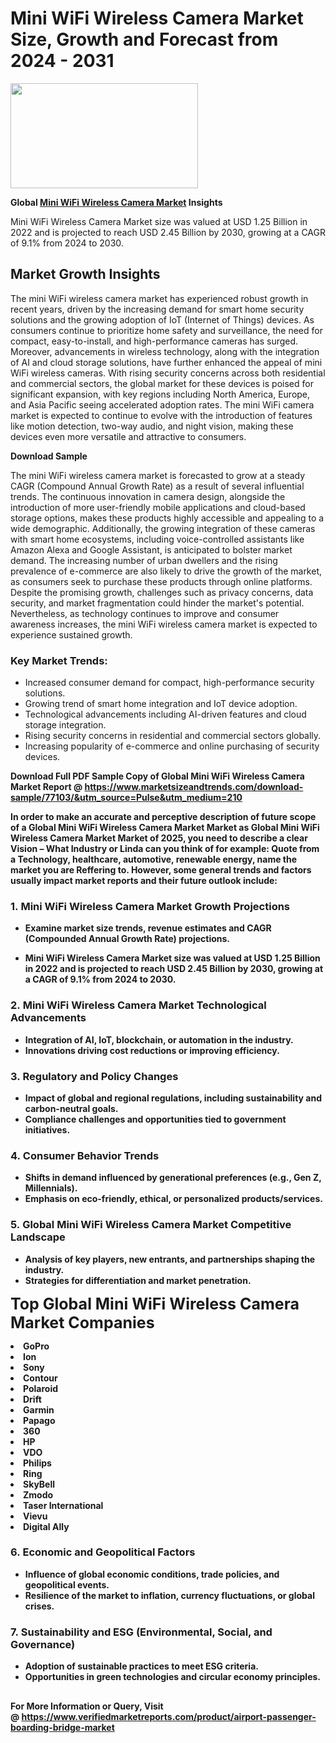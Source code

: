 <H1>Mini WiFi Wireless Camera Market Size, Growth and Forecast from 2024 - 2031</H1><img class="aligncenter size-medium wp-image-584254" src="https://thirdeyenews.in/wp-content/uploads/2024/09/Global-Market-Research-300x168.jpeg" alt="" width="300" height="168" /><p><strong>Global&nbsp;<a href="https://www.marketsizeandtrends.com/download-sample/77103/&amp;utm_source=Pulse&amp;utm_medium=210">Mini WiFi Wireless Camera Market</a> Insights</strong></p><p>Mini WiFi Wireless Camera Market size was valued at USD 1.25 Billion in 2022 and is projected to reach USD 2.45 Billion by 2030, growing at a CAGR of 9.1% from 2024 to 2030.</p><p><h2>Market Growth Insights</h2> <p>The mini WiFi wireless camera market has experienced robust growth in recent years, driven by the increasing demand for smart home security solutions and the growing adoption of IoT (Internet of Things) devices. As consumers continue to prioritize home safety and surveillance, the need for compact, easy-to-install, and high-performance cameras has surged. Moreover, advancements in wireless technology, along with the integration of AI and cloud storage solutions, have further enhanced the appeal of mini WiFi wireless cameras. With rising security concerns across both residential and commercial sectors, the global market for these devices is poised for significant expansion, with key regions including North America, Europe, and Asia Pacific seeing accelerated adoption rates. The mini WiFi camera market is expected to continue to evolve with the introduction of features like motion detection, two-way audio, and night vision, making these devices even more versatile and attractive to consumers.</p> <p><strong>Download Sample</strong></p> <p>The mini WiFi wireless camera market is forecasted to grow at a steady CAGR (Compound Annual Growth Rate) as a result of several influential trends. The continuous innovation in camera design, alongside the introduction of more user-friendly mobile applications and cloud-based storage options, makes these products highly accessible and appealing to a wide demographic. Additionally, the growing integration of these cameras with smart home ecosystems, including voice-controlled assistants like Amazon Alexa and Google Assistant, is anticipated to bolster market demand. The increasing number of urban dwellers and the rising prevalence of e-commerce are also likely to drive the growth of the market, as consumers seek to purchase these products through online platforms. Despite the promising growth, challenges such as privacy concerns, data security, and market fragmentation could hinder the market's potential. Nevertheless, as technology continues to improve and consumer awareness increases, the mini WiFi wireless camera market is expected to experience sustained growth. <h3>Key Market Trends:</h3> <ul> <li>Increased consumer demand for compact, high-performance security solutions.</li> <li>Growing trend of smart home integration and IoT device adoption.</li> <li>Technological advancements including AI-driven features and cloud storage integration.</li> <li>Rising security concerns in residential and commercial sectors globally.</li> <li>Increasing popularity of e-commerce and online purchasing of security devices.</li> </ul> <p><strong></p><p><span class=""><strong>Download Full PDF Sample Copy of Global Mini WiFi Wireless Camera Market Report</strong> @ <a href="https://www.marketsizeandtrends.com/download-sample/77103/&amp;utm_source=Pulse&amp;utm_medium=210" target="_blank">https://www.marketsizeandtrends.com/download-sample/77103/&amp;utm_source=Pulse&amp;utm_medium=210</a></span></p><p>In order to make an accurate and perceptive description of future scope of a Global&nbsp;Mini WiFi Wireless Camera Market Market as Global&nbsp;Mini WiFi Wireless Camera Market Market of 2025, you need to describe a clear Vision &ndash; What Industry or Linda can you think of for example: Quote from a Technology, healthcare, automotive, renewable energy, name the market you are Reffering to. However, some general trends and factors usually impact market reports and their future outlook include:</p><h3>1.&nbsp;<strong>Mini WiFi Wireless Camera Market Growth Projections</strong></h3><ul><li>Examine market size trends, revenue estimates and CAGR (Compounded Annual Growth Rate) projections.</li><li><p>Mini WiFi Wireless Camera Market size was valued at USD 1.25 Billion in 2022 and is projected to reach USD 2.45 Billion by 2030, growing at a CAGR of 9.1% from 2024 to 2030.</p></li></ul><h3>2.&nbsp;<strong>Mini WiFi Wireless Camera Market Technological Advancements</strong></h3><ul><li>Integration of AI, IoT, blockchain, or automation in the industry.</li><li>Innovations driving cost reductions or improving efficiency.</li></ul><h3>3.&nbsp;<strong>Regulatory and Policy Changes</strong></h3><ul><li>Impact of global and regional regulations, including sustainability and carbon-neutral goals.</li><li>Compliance challenges and opportunities tied to government initiatives.</li></ul><h3>4.&nbsp;<strong>Consumer Behavior Trends</strong></h3><ul><li>Shifts in demand influenced by generational preferences (e.g., Gen Z, Millennials).</li><li>Emphasis on eco-friendly, ethical, or personalized products/services.</li></ul><h3>5.&nbsp;<strong>Global Mini WiFi Wireless Camera Market Competitive Landscape</strong></h3><ul><li>Analysis of key players, new entrants, and partnerships shaping the industry.</li><li>Strategies for differentiation and market penetration.</li></ul><p data-pm-slice="1 1 []"><span style="color: inherit; font-family: inherit; font-size: 25px;">Top Global Mini WiFi Wireless Camera Market Companies</span></p><div class="" data-test-id=""><p><li>GoPro</li><li> Ion</li><li> Sony</li><li> Contour</li><li> Polaroid</li><li> Drift</li><li> Garmin</li><li> Papago</li><li> 360</li><li> HP</li><li> VDO</li><li> Philips</li><li> Ring</li><li> SkyBell</li><li> Zmodo</li><li> Taser International</li><li> Vievu</li><li> Digital Ally</li></p></div><h3>6.&nbsp;<strong>Economic and Geopolitical Factors</strong></h3><ul><li>Influence of global economic conditions, trade policies, and geopolitical events.</li><li>Resilience of the market to inflation, currency fluctuations, or global crises.</li></ul><h3>7.&nbsp;<strong>Sustainability and ESG (Environmental, Social, and Governance)</strong></h3><ul><li>Adoption of sustainable practices to meet ESG criteria.</li><li>Opportunities in green technologies and circular economy principles.</li></ul><h2><strong style="font-size: 14px;">For More Information or Query, Visit @&nbsp;</strong><a style="background-color: #ffffff; font-size: 14px;" href="https://www.marketsizeandtrends.com/report/mini-wifi-wireless-camera-market/" target="_blank">https://www.verifiedmarketreports.com/product/airport-passenger-boarding-bridge-market</a></h2>
